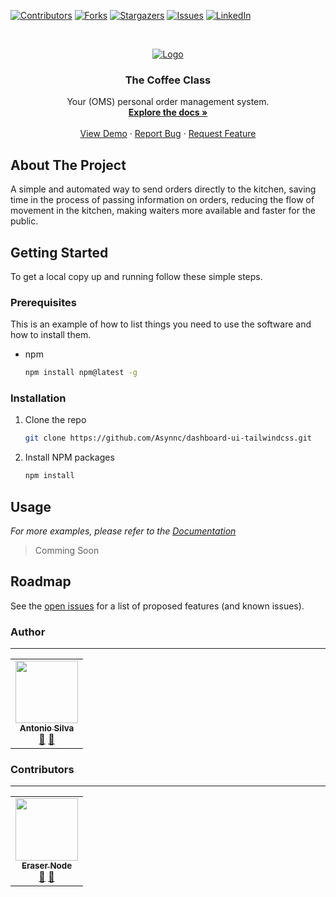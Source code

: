 
<!-- PROJECT SHIELDS -->
<!--
*** I'm using markdown "reference style" links for readability.
*** Reference links are enclosed in brackets [ ] instead of parentheses ( ).
*** See the bottom of this document for the declaration of the reference variables
*** for contributors-url, forks-url, etc. This is an optional, concise syntax you may use.
*** https://www.markdownguide.org/basic-syntax/#reference-style-links
-->
[![Contributors][contributors-shield]][contributors-url]
[![Forks][forks-shield]][forks-url]
[![Stargazers][stars-shield]][stars-url]
[![Issues][issues-shield]][issues-url]
[![LinkedIn][linkedin-shield]][linkedin-url]

<!-- PROJECT LOGO -->
<br />
<p align="center">
  <a href="https://github.com/Asynnc/dashboard-ui-tailwindcss">
    <img src="https://i.imgur.com/9VIqQTV.png" alt="Logo">
  </a>

  <h3 align="center">The Coffee Class</h3>

  <p align="center">
    Your (OMS) personal order management system.
    <br />
    <a href="https://github.com/Asynnc/dashboard-ui-tailwindcss/"><strong>Explore the docs »</strong></a>
    <br />
    <br />
    <a href="https://the-coffee-class.vercel.app/">View Demo</a>
    ·
    <a href="https://github.com/Asynnc/dashboard-ui-tailwindcss/issues">Report Bug</a>
    ·
    <a href="https://github.com/Asynnc/dashboard-ui-tailwindcss/issues">Request Feature</a>
  </p>
</p>

<!-- ABOUT THE PROJECT -->
## About The Project

A simple and automated way to send orders directly to the kitchen, saving time in the process of passing information on orders, reducing the flow of movement in the kitchen, making waiters more available and faster for the public.

<!-- GETTING STARTED -->
## Getting Started

To get a local copy up and running follow these simple steps.

### Prerequisites

This is an example of how to list things you need to use the software and how to install them.

* npm

  ```sh
  npm install npm@latest -g
  ```

### Installation

1. Clone the repo

   ```sh
   git clone https://github.com/Asynnc/dashboard-ui-tailwindcss.git
   ```

2. Install NPM packages

   ```sh
   npm install
   ```

<!-- USAGE EXAMPLES -->
## Usage
<!--

Use this space to show useful examples of how a project can be used. Additional screenshots, code examples and demos work well in this space. You may also link to more resources.

-->
_For more examples, please refer to the [Documentation](https://example.com)_
> Comming Soon

<!-- ROADMAP -->
## Roadmap

See the [open issues](https://github.com/Asynnc/dashboard-ui-tailwindcss/issues) for a list of proposed features (and known issues).

<!-- CONTACT -->
### Author

---
 <table>
  <tr>
    <td align="center"><a href="https://github.com/Lucianjfc"><img src="https://avatars.githubusercontent.com/u/54373473?v=4" width="100px;" alt=""/><br /><sub><b>Antonio Silva</b></sub></a><br /><a href="https://github.com/Asynnc/dashboard-ui-tailwindcss/commits?author=Tonybsilva-dev" title="Documentation">📖</a> <a href="https://github.com/all-contributors/all-contributors/pulls?q=is%3Apr+reviewed-by%3ATonybsilva-dev" title="Reviewed Pull Requests">👀</a></td>
 </tr>
</table>

### Contributors

---

<table>
  <tr>
    <td align="center"><a href="https://github.com/EraserNode"><img src="https://avatars.githubusercontent.com/u/98472624?v=4" width="100px;" alt=""/><br /><sub><b>Eraser Node</b></sub></a><br /><a href="https://github.com/Asynnc/dashboard-ui-tailwindcss/commits?author=EraserNode" title="Documentation">📖</a> <a href="https://github.com/all-contributors/all-contributors/pulls?q=is%3Apr+reviewed-by%3AEraserNode" title="Reviewed Pull Requests">👀</a></td>

  </tr>
</table>

<!-- MARKDOWN LINKS & IMAGES -->
<!-- https://www.markdownguide.org/basic-syntax/#reference-style-links -->
[contributors-shield]: https://img.shields.io/github/contributors/Asynnc/dashboard-ui-tailwindcss.svg?style=for-the-badge
[contributors-url]: https://github.com/Asynnc/dashboard-ui-tailwindcss/graphs/contributors
[forks-shield]: https://img.shields.io/github/forks/Asynnc/dashboard-ui-tailwindcss.svg?style=for-the-badge
[forks-url]: https://github.com/Asynnc/dashboard-ui-tailwindcss/network/members
[stars-shield]: https://img.shields.io/github/stars/Asynnc/dashboard-ui-tailwindcss.svg?style=for-the-badge
[stars-url]: https://github.com/Asynnc/dashboard-ui-tailwindcss/stargazers
[issues-shield]: https://img.shields.io/github/issues/Asynnc/dashboard-ui-tailwindcss.svg?style=for-the-badge
[issues-url]: https://github.com/Asynnc/dashboard-ui-tailwindcss/issues
[linkedin-shield]: https://img.shields.io/badge/-LinkedIn-black.svg?style=for-the-badge&logo=linkedin&colorB=555
[linkedin-url]: https://linkedin.com/in/tony-silva/
